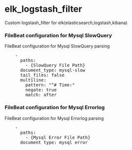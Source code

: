 # elk_logstash_filter
Custom logstash_filter for elk(elasticsearch,logstash,kibana)

### FileBeat configuration for Mysql SlowQuery

FileBeat configuration for Mysql SlowQuery parsing 

<pre>
    -
      paths:
        - {SlowQuery File Path}
      document_type: mysql-slow
      tail_files: false
      multiline:
        pattern: "^# Time:"
        negate: true
        match: after
</pre>

### FileBeat configuration for Mysql Errorlog

FileBeat configuration for Mysql Errorlog parsing

<pre>
    -
      paths:
        - {Mysql Error File Path}
      document_type: mysql_error
</pre>
